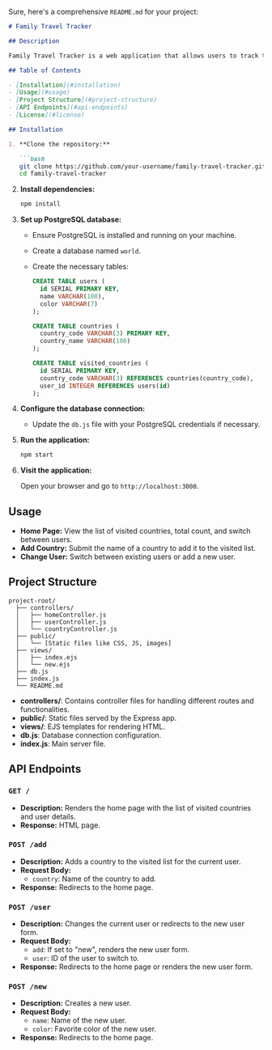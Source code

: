 Sure, here's a comprehensive `README.md` for your project:

```markdown
# Family Travel Tracker

## Description

Family Travel Tracker is a web application that allows users to track the countries they have visited. Users can add new countries to their visited list, switch between different users, and view the total number of countries visited. The app uses Node.js, Express, and PostgreSQL for the backend, and EJS for rendering views.

## Table of Contents

- [Installation](#installation)
- [Usage](#usage)
- [Project Structure](#project-structure)
- [API Endpoints](#api-endpoints)
- [License](#license)

## Installation

1. **Clone the repository:**

   ```bash
   git clone https://github.com/your-username/family-travel-tracker.git
   cd family-travel-tracker
   ```

2. **Install dependencies:**

   ```bash
   npm install
   ```

3. **Set up PostgreSQL database:**

   - Ensure PostgreSQL is installed and running on your machine.
   - Create a database named `world`.
   - Create the necessary tables:

     ```sql
     CREATE TABLE users (
       id SERIAL PRIMARY KEY,
       name VARCHAR(100),
       color VARCHAR(7)
     );

     CREATE TABLE countries (
       country_code VARCHAR(3) PRIMARY KEY,
       country_name VARCHAR(100)
     );

     CREATE TABLE visited_countries (
       id SERIAL PRIMARY KEY,
       country_code VARCHAR(3) REFERENCES countries(country_code),
       user_id INTEGER REFERENCES users(id)
     );
     ```

4. **Configure the database connection:**

   - Update the `db.js` file with your PostgreSQL credentials if necessary.

5. **Run the application:**

   ```bash
   npm start
   ```

6. **Visit the application:**

   Open your browser and go to `http://localhost:3000`.

## Usage

- **Home Page:** View the list of visited countries, total count, and switch between users.
- **Add Country:** Submit the name of a country to add it to the visited list.
- **Change User:** Switch between existing users or add a new user.

## Project Structure

```
project-root/
  ├── controllers/
  │   ├── homeController.js
  │   ├── userController.js
  │   └── countryController.js
  ├── public/
  │   └── [Static files like CSS, JS, images]
  ├── views/
  │   ├── index.ejs
  │   └── new.ejs
  ├── db.js
  ├── index.js
  └── README.md
```

- **controllers/**: Contains controller files for handling different routes and functionalities.
- **public/**: Static files served by the Express app.
- **views/**: EJS templates for rendering HTML.
- **db.js**: Database connection configuration.
- **index.js**: Main server file.

## API Endpoints

### `GET /`

- **Description:** Renders the home page with the list of visited countries and user details.
- **Response:** HTML page.

### `POST /add`

- **Description:** Adds a country to the visited list for the current user.
- **Request Body:**
  - `country`: Name of the country to add.
- **Response:** Redirects to the home page.

### `POST /user`

- **Description:** Changes the current user or redirects to the new user form.
- **Request Body:**
  - `add`: If set to "new", renders the new user form.
  - `user`: ID of the user to switch to.
- **Response:** Redirects to the home page or renders the new user form.

### `POST /new`

- **Description:** Creates a new user.
- **Request Body:**
  - `name`: Name of the new user.
  - `color`: Favorite color of the new user.
- **Response:** Redirects to the home page.


```
